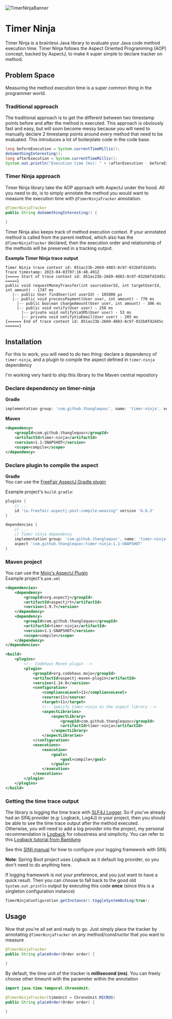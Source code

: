 ![TimerNinjaBanner](https://i.imgur.com/dOdfZmV.png)
# Timer Ninja
Timer Ninja is a brainless Java library to evaluate your Java code method execution time.
Timer Ninja follows the Aspect Oriented Programming (AOP) concept, backed by AspectJ, to make it super simple
to declare tracker on method.

## Problem Space
Measuring the method execution time is a super common thing in the programmer world.

### Traditional approach
The traditional approach is to get the different between two timestamp points before and after the method is executed.
This approach is obviously fast and easy, but will soon become messy because you will need to manually declare 2 timestamp points
around every method that need to be evaluated. This introduces a lot of boilerplate code in the code base.

```java
long beforeExecution = System.currentTimeMillis();
doSomethingInteresting();
long afterExecution = System.currentTimeMillis();
System.out.println("Execution time (ms): " + (afterExecution - beforeExecution));
```

### Timer Ninja approach
Timer Ninja library take the AOP approach with AspectJ under the hood. All you need to do, is to simply
annotate the method you would want to measure the execution time with `@TimerNinjaTracker` annotation.

```java
@TimerNinjaTracker
public String doSomethingInteresting() {
     
}
```

Timer Ninja also keeps track of method execution context. If your annotated method is called from the parent method, which also has the 
`@TimerNinjaTracker` declared, then the execution order and relationship of the methods will be preserved in a tracking output.

**Example Timer Ninja trace output**  
```shell
Timer Ninja trace context id: 851ac23b-2669-4883-8c97-032b8fd2d45c
Trace timestamp: 2023-04-03T07:16:48.491Z
{===== Start of trace context id: 851ac23b-2669-4883-8c97-032b8fd2d45c =====}
public void requestMoneyTransfer(int sourceUserId, int targetUserId, int amount) - 1747 ms
   |-- public User findUser(int userId) - 105000 µs
   |-- public void processPayment(User user, int amount) - 770 ms
     |-- public boolean changeAmount(User user, int amount) - 306 ms
     |-- public void notify(User user) - 258 ms
       |-- private void notifyViaSMS(User user) - 53 ms
       |-- private void notifyViaEmail(User user) - 205 ms
{====== End of trace context id: 851ac23b-2669-4883-8c97-032b8fd2d45c ======}
```

## Installation
For this to work, you will need to do two thing: declare a dependency of `timer-ninja`, and a plugin to compile
the aspect defined in `timer-ninja` dependency

I'm working very hard to ship this library to the Maven central repository

### Declare dependency on timer-ninja
**Gradle**  
```groovy
implementation group: 'com.github.thanglequoc', name: 'timer-ninja', version: '1.1-SNAPSHOT'
```

**Maven**  
```xml
<dependency>
    <groupId>com.github.thanglequoc</groupId>
    <artifactId>timer-ninja</artifactId>
    <version>1.1-SNAPSHOT</version>
    <scope>compile</scope>
</dependency>
```

### Declare plugin to compile the aspect
**Gradle**  
You can use the [FreeFair AspectJ Gradle plugin](https://github.com/freefair/gradle-plugins)

Example project's `build.gradle`:

```groovy
plugins {
    // ...
    id "io.freefair.aspectj.post-compile-weaving" version '6.6.3'
}

dependencies {
    // ...
    // Timer ninja dependency
    implementation group: 'com.github.thanglequoc', name: 'timer-ninja', version: '1.1-SNAPSHOT'
    aspect 'com.github.thanglequoc:timer-ninja:1.1-SNAPSHOT'
}
```

### Maven project
You can use the [Mojo's AspectJ Plugin](https://www.mojohaus.org/aspectj-maven-plugin/index.html)  
Example project's `pom.xml`

```xml
<dependencies>
    <dependency>
        <groupId>org.aspectj</groupId>
        <artifactId>aspectjrt</artifactId>
        <version>1.9.7</version>
    </dependency>
    <dependency>
        <groupId>com.github.thanglequoc</groupId>
        <artifactId>timer-ninja</artifactId>
        <version>1.1-SNAPSHOT</version>
        <scope>compile</scope>
    </dependency>
</dependencies>

<build>
    <plugins>
        <!-- Codehaus Maven plugin -->
        <plugin>
            <groupId>org.codehaus.mojo</groupId>
            <artifactId>aspectj-maven-plugin</artifactId>
            <version>1.14.0</version>
            <configuration>
                <complianceLevel>11</complianceLevel>
                <source>11</source>
                <target>11</target>
                <!-- Specify timer-ninja as the aspect library -->
                <aspectLibraries>
                    <aspectLibrary>
                        <groupId>com.github.thanglequoc</groupId>
                        <artifactId>timer-ninja</artifactId>
                    </aspectLibrary>
                </aspectLibraries>
            </configuration>
            <executions>
                <execution>
                    <goals>
                        <goal>compile</goal>
                    </goals>
                </execution>
            </executions>
        </plugin>
    </plugins>
</build>
```

### Getting the time trace output
The library is logging the time trace with [SLF4J Logger](https://www.slf4j.org/). So if you've already had an Slf4j provider (e.g: Logback, Log4J) in your project, then
you should be able to see the time trace output after the method executed.  
Otherwise, you will need to add a log provider into the project, my personal recommendation is [Logback](https://logback.qos.ch/) for 
robustness and simplicity. You can refer to this [Logback tutorial from Baeldung](https://www.baeldung.com/logback)

See this [Slf4j manual](https://slf4j.org/manual.html) for how to configure your logging framework with Slf4j

**Note**: Spring Boot project uses Logback as it default log provider, so you don't need to do anything here.

If logging framework is not your preference, and you just want to have a quick result. Then you can choose to fall back
to the good old `System.out.println` output by executing this code **once** (since this is a singleton configuration instance)

```java
TimerNinjaConfiguration.getInstance().toggleSystemOutLog(true);
```


## Usage
Now that you're all set and ready to go. Just simply place the tracker by annotating `@TimerNinjaTracker` on any method/constructor
that you want to measure

```java
@TimerNinjaTracker
public String placeOrder(Order order) {
     
}
```

By default, the time unit of the tracker is **millisecond (ms)**. You can freely choose other timeunit with the parameter within the annotation
```java
import java.time.temporal.ChronoUnit;

@TimerNinjaTracker(timeUnit = ChronoUnit.MICROS)
public String placeOrder(Order order) {

}
```
